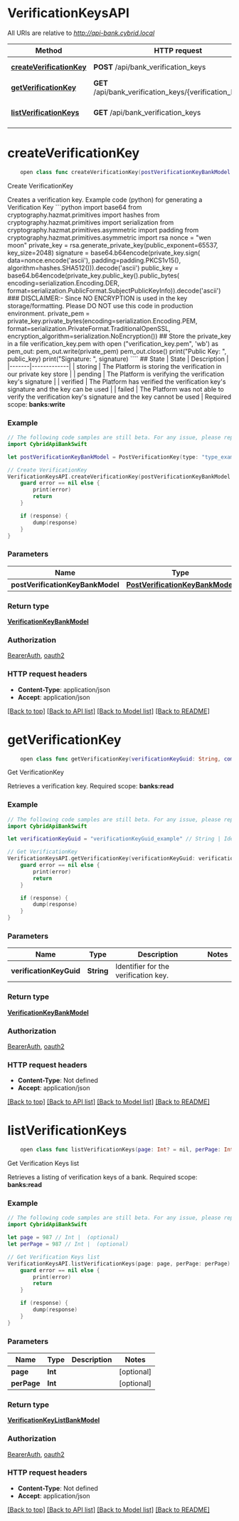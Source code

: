 # VerificationKeysAPI

All URIs are relative to *http://api-bank.cybrid.local*

Method | HTTP request | Description
------------- | ------------- | -------------
[**createVerificationKey**](VerificationKeysAPI.md#createverificationkey) | **POST** /api/bank_verification_keys | Create VerificationKey
[**getVerificationKey**](VerificationKeysAPI.md#getverificationkey) | **GET** /api/bank_verification_keys/{verification_key_guid} | Get VerificationKey
[**listVerificationKeys**](VerificationKeysAPI.md#listverificationkeys) | **GET** /api/bank_verification_keys | Get Verification Keys list


# **createVerificationKey**
```swift
    open class func createVerificationKey(postVerificationKeyBankModel: PostVerificationKeyBankModel, completion: @escaping (_ data: VerificationKeyBankModel?, _ error: Error?) -> Void)
```

Create VerificationKey

Creates a verification key.   Example code (python) for generating a Verification Key  ```python import base64  from cryptography.hazmat.primitives import hashes from cryptography.hazmat.primitives import serialization from cryptography.hazmat.primitives.asymmetric import padding from cryptography.hazmat.primitives.asymmetric import rsa  nonce = \"wen moon\" private_key = rsa.generate_private_key(public_exponent=65537, key_size=2048) signature = base64.b64encode(private_key.sign(     data=nonce.encode('ascii'), padding=padding.PKCS1v15(), algorithm=hashes.SHA512())).decode('ascii') public_key = base64.b64encode(private_key.public_key().public_bytes(     encoding=serialization.Encoding.DER, format=serialization.PublicFormat.SubjectPublicKeyInfo)).decode('ascii')  ### DISCLAIMER:- Since NO ENCRYPTION is used in the key storage/formatting. Please DO NOT use this code in production environment. private_pem = private_key.private_bytes(encoding=serialization.Encoding.PEM, format=serialization.PrivateFormat.TraditionalOpenSSL,        encryption_algorithm=serialization.NoEncryption())  ## Store the private_key in a file verification_key.pem with open (\"verification_key.pem\", 'wb') as pem_out:    pem_out.write(private_pem)    pem_out.close()  print(\"Public Key: \", public_key) print(\"Signature: \", signature)  ````  ## State  | State | Description | |-------|-------------| | storing | The Platform is storing the verification in our private key store | | pending | The Platform is verifying the verification key's signature | | verified | The Platform has verified the verification key's signature and the key can be used | | failed | The Platform was not able to verify the verification key's signature and the key cannot be used |    Required scope: **banks:write**

### Example
```swift
// The following code samples are still beta. For any issue, please report via http://github.com/OpenAPITools/openapi-generator/issues/new
import CybridApiBankSwift

let postVerificationKeyBankModel = PostVerificationKey(type: "type_example", algorithm: "algorithm_example", publicKey: "publicKey_example", nonce: "nonce_example", signature: "signature_example") // PostVerificationKeyBankModel | 

// Create VerificationKey
VerificationKeysAPI.createVerificationKey(postVerificationKeyBankModel: postVerificationKeyBankModel) { (response, error) in
    guard error == nil else {
        print(error)
        return
    }

    if (response) {
        dump(response)
    }
}
```

### Parameters

Name | Type | Description  | Notes
------------- | ------------- | ------------- | -------------
 **postVerificationKeyBankModel** | [**PostVerificationKeyBankModel**](PostVerificationKeyBankModel.md) |  | 

### Return type

[**VerificationKeyBankModel**](VerificationKeyBankModel.md)

### Authorization

[BearerAuth](../README.md#BearerAuth), [oauth2](../README.md#oauth2)

### HTTP request headers

 - **Content-Type**: application/json
 - **Accept**: application/json

[[Back to top]](#) [[Back to API list]](../README.md#documentation-for-api-endpoints) [[Back to Model list]](../README.md#documentation-for-models) [[Back to README]](../README.md)

# **getVerificationKey**
```swift
    open class func getVerificationKey(verificationKeyGuid: String, completion: @escaping (_ data: VerificationKeyBankModel?, _ error: Error?) -> Void)
```

Get VerificationKey

Retrieves a verification key.  Required scope: **banks:read**

### Example
```swift
// The following code samples are still beta. For any issue, please report via http://github.com/OpenAPITools/openapi-generator/issues/new
import CybridApiBankSwift

let verificationKeyGuid = "verificationKeyGuid_example" // String | Identifier for the verification key.

// Get VerificationKey
VerificationKeysAPI.getVerificationKey(verificationKeyGuid: verificationKeyGuid) { (response, error) in
    guard error == nil else {
        print(error)
        return
    }

    if (response) {
        dump(response)
    }
}
```

### Parameters

Name | Type | Description  | Notes
------------- | ------------- | ------------- | -------------
 **verificationKeyGuid** | **String** | Identifier for the verification key. | 

### Return type

[**VerificationKeyBankModel**](VerificationKeyBankModel.md)

### Authorization

[BearerAuth](../README.md#BearerAuth), [oauth2](../README.md#oauth2)

### HTTP request headers

 - **Content-Type**: Not defined
 - **Accept**: application/json

[[Back to top]](#) [[Back to API list]](../README.md#documentation-for-api-endpoints) [[Back to Model list]](../README.md#documentation-for-models) [[Back to README]](../README.md)

# **listVerificationKeys**
```swift
    open class func listVerificationKeys(page: Int? = nil, perPage: Int? = nil, completion: @escaping (_ data: VerificationKeyListBankModel?, _ error: Error?) -> Void)
```

Get Verification Keys list

Retrieves a listing of verification keys of a bank.  Required scope: **banks:read**

### Example
```swift
// The following code samples are still beta. For any issue, please report via http://github.com/OpenAPITools/openapi-generator/issues/new
import CybridApiBankSwift

let page = 987 // Int |  (optional)
let perPage = 987 // Int |  (optional)

// Get Verification Keys list
VerificationKeysAPI.listVerificationKeys(page: page, perPage: perPage) { (response, error) in
    guard error == nil else {
        print(error)
        return
    }

    if (response) {
        dump(response)
    }
}
```

### Parameters

Name | Type | Description  | Notes
------------- | ------------- | ------------- | -------------
 **page** | **Int** |  | [optional] 
 **perPage** | **Int** |  | [optional] 

### Return type

[**VerificationKeyListBankModel**](VerificationKeyListBankModel.md)

### Authorization

[BearerAuth](../README.md#BearerAuth), [oauth2](../README.md#oauth2)

### HTTP request headers

 - **Content-Type**: Not defined
 - **Accept**: application/json

[[Back to top]](#) [[Back to API list]](../README.md#documentation-for-api-endpoints) [[Back to Model list]](../README.md#documentation-for-models) [[Back to README]](../README.md)

